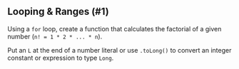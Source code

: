 ## Looping &amp; Ranges (#1)

Using a `for` loop, create a function that calculates the factorial of a given
number (`n! = 1 * 2 * ... * n`).

Put an `L` at the end of a number literal or use `.toLong()` to convert an
integer constant or expression to type `Long`.